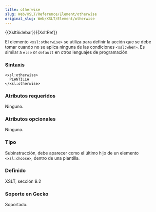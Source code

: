 ```yaml
---
title: otherwise
slug: Web/XSLT/Reference/Element/otherwise
original_slug: Web/XSLT/Element/otherwise
---
```


{{XsltSidebar}}{{XsltRef}}

El elemento `<xsl:otherwise>` se utiliza para definir la acción que se debe tomar cuando no se aplica ninguna de las condiciones `<xsl:when>`. Es similar a `else` or `default` en otros lenguajes de programación.

### Sintaxis

```
<xsl:otherwise>
  PLANTILLA
</xsl:otherwise>
```

### Atributos requeridos

Ninguno.

### Atributos opcionales

Ninguno.

### Tipo

Subinstrucción, debe aparecer como el último hijo de un elemento `<xsl:choose>`, dentro de una plantilla.

### Definido

XSLT, sección 9.2

### Soporte en Gecko

Soportado.

